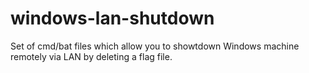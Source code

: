 # windows-lan-shutdown
Set of cmd/bat files which allow you to showtdown Windows machine remotely via LAN by deleting a flag file.
